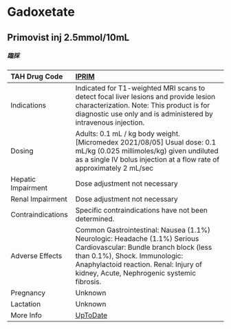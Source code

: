 # Gadoxetate

## Primovist inj 2.5mmol/10mL

##### 臨採

| TAH Drug Code      | [IPRIM](https://www.tahsda.org.tw/drugs/hissearch.php?drug_code=IPRIM)                                                                                                                                                                      |
|:-------------------|:--------------------------------------------------------------------------------------------------------------------------------------------------------------------------------------------------------------------------------------------|
| Indications        | Indicated for T1-weighted MRI scans to detect focal liver lesions and provide lesion characterization. Note: This product is for diagnostic use only and is administered by intravenous injection.                                          |
| Dosing             | Adults: 0.1 mL / kg body weight. [Micromedex 2021/08/05] Usual dose: 0.1 mL/kg (0.025 millimoles/kg) given undiluted as a single IV bolus injection at a flow rate of approximately 2 mL/sec                                                |
| Hepatic Impairment | Dose adjustment not necessary                                                                                                                                                                                                               |
| Renal Impairment   | Dose adjustment not necessary                                                                                                                                                                                                               |
| Contraindications  | Specific contraindications have not been determined.                                                                                                                                                                                        |
| Adverse Effects    | Common Gastrointestinal: Nausea (1.1%) Neurologic: Headache (1.1%) Serious Cardiovascular: Bundle branch block (less than 0.1%), Shock. Immunologic: Anaphylactoid reaction. Renal: Injury of kidney, Acute, Nephrogenic systemic fibrosis. |
| Pregnancy          | Unknown                                                                                                                                                                                                                                     |
| Lactation          | Unknown                                                                                                                                                                                                                                     |
| More Info          | [UpToDate](https://www.uptodate.com/contents/gadoxetate-drug-information)                                                                                                                                                                   |

